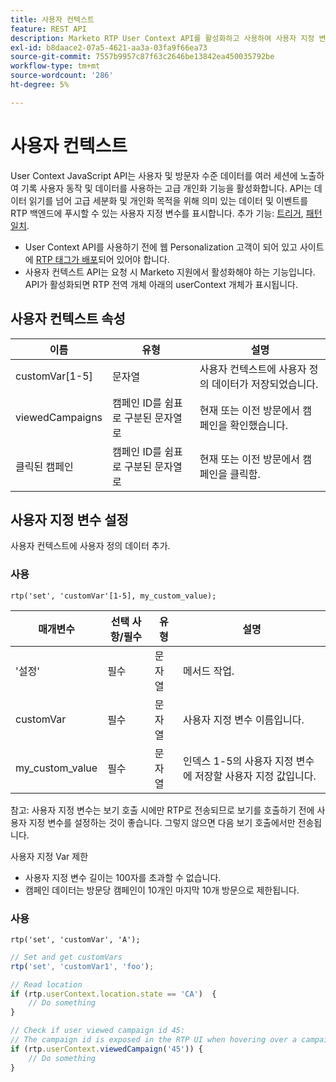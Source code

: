 ```yaml
---
title: 사용자 컨텍스트
feature: REST API
description: Marketo RTP User Context API를 활성화하고 사용하여 사용자 지정 변수를 설정하고, 방문 간에 사용자 데이터를 읽고, 보고 클릭한 캠페인을 추적하는 방법에 대해 알아봅니다.
exl-id: b8daace2-07a5-4621-aa3a-03fa9f66ea73
source-git-commit: 7557b9957c87f63c2646be13842ea450035792be
workflow-type: tm+mt
source-wordcount: '286'
ht-degree: 5%

---
```


# 사용자 컨텍스트

User Context JavaScript API는 사용자 및 방문자 수준 데이터를 여러 세션에 노출하여 기록 사용자 동작 및 데이터를 사용하는 고급 개인화 기능을 활성화합니다. API는 데이터 읽기를 넘어 고급 세분화 및 개인화 목적을 위해 의미 있는 데이터 및 이벤트를 RTP 백엔드에 푸시할 수 있는 사용자 지정 변수를 표시합니다. 추가 기능: [트리거](../javascript-api/triggers.md), [패턴 일치](../javascript-api/pattern-match.md).

- User Context API를 사용하기 전에 웹 Personalization 고객이 되어 있고 사이트에 [RTP 태그가 배포](https://experienceleague.adobe.com/ko/docs/marketo/using/product-docs/web-personalization/rtp-tag-implementation/deploy-the-rtp-javascript)되어 있어야 합니다.
- 사용자 컨텍스트 API는 요청 시 Marketo 지원에서 활성화해야 하는 기능입니다. API가 활성화되면 RTP 전역 개체 아래의 userContext 개체가 표시됩니다.

## 사용자 컨텍스트 속성

| 이름 | 유형 | 설명 |
|------------------|-------------|------|
| customVar[1-5] | 문자열 | 사용자 컨텍스트에 사용자 정의 데이터가 저장되었습니다. |
| viewedCampaigns | 캠페인 ID를 쉼표로 구분된 문자열로 | 현재 또는 이전 방문에서 캠페인을 확인했습니다. |
| 클릭된 캠페인 | 캠페인 ID를 쉼표로 구분된 문자열로 | 현재 또는 이전 방문에서 캠페인을 클릭함. |

## 사용자 지정 변수 설정

사용자 컨텍스트에 사용자 정의 데이터 추가.

### 사용

`rtp('set', 'customVar'[1-5], my_custom_value);`

| 매개변수 | 선택 사항/필수 | 유형 | 설명 |
|-----------------|-------------------|--------|-----------------|
| &#39;설정&#39; | 필수 | 문자열 | 메서드 작업. |
| customVar | 필수 | 문자열 | 사용자 지정 변수 이름입니다. |
| my_custom_value | 필수 | 문자열 | 인덱스 1-5의 사용자 지정 변수에 저장할 사용자 지정 값입니다. |

참고: 사용자 지정 변수는 보기 호출 시에만 RTP로 전송되므로 보기를 호출하기 전에 사용자 지정 변수를 설정하는 것이 좋습니다. 그렇지 않으면 다음 보기 호출에서만 전송됩니다.

사용자 지정 Var 제한

- 사용자 지정 변수 길이는 100자를 초과할 수 없습니다.
- 캠페인 데이터는 방문당 캠페인이 10개인 마지막 10개 방문으로 제한됩니다.

### 사용

`rtp('set', 'customVar', 'A');`

```javascript
// Set and get customVars
rtp('set', 'customVar1', 'foo');

// Read location
if (rtp.userContext.location.state == 'CA')  {
    // Do something
}

// Check if user viewed campaign id 45:
// The campaign id is exposed in the RTP UI when hovering over a campaign name.
if (rtp.userContext.viewedCampaign('45')) {
    // Do something
}
```
